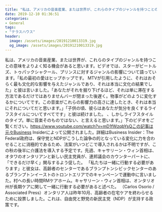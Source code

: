 ```yaml
---
title: "私は、アメリカの音楽産業、または世界が、これらのタイプのジャンルを持つことの意味をよりよく知る機会があると思います。"
date: 2019-12-10 01:36:51
categories:
- General
tags:
- "テラスハウス"
header:
  image: /assets/images/20191210013319.jpg
  og_image: /assets/images/20191210013319.jpg
---
```


私は、アメリカの音楽産業、または世界が、これらのタイプのジャンルを持つことの意味をよりよく知る機会があると思います。ビデオでは、スターがビートルズ、トゥパックシャクール、プリンスに対するジャンルの影響について語っています。「私の最初の愛はヒップホップです。 MTVが引用したように、それはおそらく最も文化的な影響を与えたジャンルであり、それは本当に文化の結果でした」と彼は言いました。「あなたがそれを掘り下げるほど、それは単に滞在する方法であるだけではありませんバーが閉まった後遅く。物事がどのように変化するかについてです。この音楽がこれらの影響力の高さに達したとき、それは本当にそれについてだと思います。」「子供の頃、彼らはあなたが気分を良くするライフスタイルについてすべてです」と彼は続けました。 、しかしライフスタイルのタイプ。単に音楽そのものではない、と言えると思います。」下のビデオをご覧ください。https://www.youtube.com/watch?v=mD1fWzqbYsQこの記事は元々Business Insiderによって公開されました。詳細はBusiness Insider：The Federal政府は、保守党とNDPがこうした論争の的となっている変化に力を合わせることに消極的であるため、法案がいつどこで導入されるかは不明ですが、この秋の後半に介護法を導入する予定です。先週、キャサリーン・ウィン首相は、オタワのオンタリアンと新しい民主党員が、連邦議会のカウンターパートに、「できるだけ早く」関与するよう促した。 「私たちは一緒に行動する必要があります」と彼女は、高齢者のセンターであるブランプトンシビックセンターのあるブランプトンイーストのトロントエリアでのキャンペーンで運動中に言いました。村への長い時間RMケアホーム。キャサリーン・ウィン首相は、オンタリオ州が長期ケアに関して一緒に行動する必要があると述べた。 （Carlos Osorio / Associated Press）オンタリア人は昨年10月、高齢者の在宅ケアを終わらせるために投票しました。これは、自由党と野党の新民主党（NDP）が支持する政策です。
